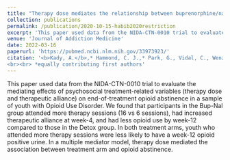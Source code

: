 ```yaml
---
title: "Therapy dose mediates the relationship between buprenorphine/naloxone and opioid treatment outcomes in youth receiving medication for opioid use disorder treatment"
collection: publications
permalink: /publication/2020-10-15-habib2020restriction
excerpt: 'This paper used data from the NIDA-CTN-0010 trial to evaluate the mediating effects of psychosocial treatment-related variables (therapy dose and therapeutic alliance) on end-of-treatment opioid abstinence in a sample of youth with Opioid Use Disorder. We found that participants in the Bup-Nal group attended more therapy sessions (16 vs 6 sessions), had increased therapeutic alliance at week-4, and had less opioid use by week-12 compared to those in the Detox group. In both treatment arms, youth who attended more therapy sessions were less likely to have a week-12 opioid positive urine. In a multiple mediator model, therapy dose mediated the association between treatment arm and opioid abstinence.'
venue: 'Journal of Addiction Medicine'
date: 2022-03-16
paperurl: 'https://pubmed.ncbi.nlm.nih.gov/33973923/'
citation: '<b>Kady, A.</b>,* Hammond, C. J.,* Park, G., Vidal, C., Wenzel, K., & Fishman, M. (2022). Therapy Dose Mediates the Relationship Between Buprenorphine/Naloxone and Opioid Treatment Outcomes in Youth Receiving Medication for Opioid Use Disorder Treatment. Journal of addiction medicine, 16(2), e97–e104. https://doi.org/10.1097/ADM.0000000000000861
<br><br> *equally contributing first authors'
---
```

This paper used data from the NIDA-CTN-0010 trial to evaluate the mediating effects of psychosocial treatment-related variables (therapy dose and therapeutic alliance) on end-of-treatment opioid abstinence in a sample of youth with Opioid Use Disorder. We found that participants in the Bup-Nal group attended more therapy sessions (16 vs 6 sessions), had increased therapeutic alliance at week-4, and had less opioid use by week-12 compared to those in the Detox group. In both treatment arms, youth who attended more therapy sessions were less likely to have a week-12 opioid positive urine. In a multiple mediator model, therapy dose mediated the association between treatment arm and opioid abstinence.
